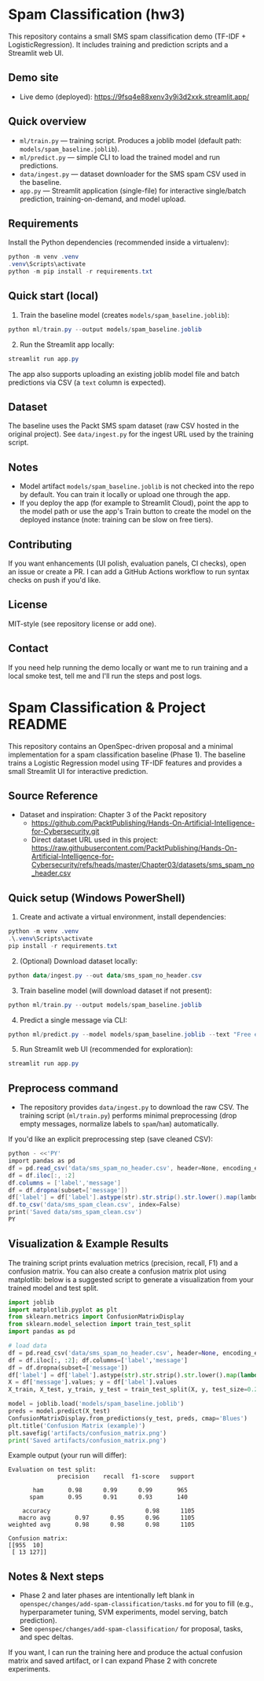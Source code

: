 # Spam Classification (hw3)

This repository contains a small SMS spam classification demo (TF-IDF + LogisticRegression). It includes training and prediction scripts and a Streamlit web UI.

Demo site
-----------------
- Live demo (deployed): https://9fsq4e88xenv3y9i3d2xxk.streamlit.app/

Quick overview
-----------------
- `ml/train.py` — training script. Produces a joblib model (default path: `models/spam_baseline.joblib`).
- `ml/predict.py` — simple CLI to load the trained model and run predictions.
- `data/ingest.py` — dataset downloader for the SMS spam CSV used in the baseline.
- `app.py` — Streamlit application (single-file) for interactive single/batch prediction, training-on-demand, and model upload.

Requirements
-----------------
Install the Python dependencies (recommended inside a virtualenv):

```powershell
python -m venv .venv
.venv\Scripts\activate
python -m pip install -r requirements.txt
```

Quick start (local)
-----------------
1. Train the baseline model (creates `models/spam_baseline.joblib`):

```powershell
python ml/train.py --output models/spam_baseline.joblib
```

2. Run the Streamlit app locally:

```powershell
streamlit run app.py
```

The app also supports uploading an existing joblib model file and batch predictions via CSV (a `text` column is expected).

Dataset
-----------------
The baseline uses the Packt SMS spam dataset (raw CSV hosted in the original project). See `data/ingest.py` for the ingest URL used by the training script.

Notes
-----------------
- Model artifact `models/spam_baseline.joblib` is not checked into the repo by default. You can train it locally or upload one through the app.
- If you deploy the app (for example to Streamlit Cloud), point the app to the model path or use the app's Train button to create the model on the deployed instance (note: training can be slow on free tiers).

Contributing
-----------------
If you want enhancements (UI polish, evaluation panels, CI checks), open an issue or create a PR. I can add a GitHub Actions workflow to run syntax checks on push if you'd like.

License
-----------------
MIT-style (see repository license or add one).

Contact
-----------------
If you need help running the demo locally or want me to run training and a local smoke test, tell me and I'll run the steps and post logs.
# Spam Classification & Project README

This repository contains an OpenSpec-driven proposal and a minimal implementation for a spam classification baseline (Phase 1). The baseline trains a Logistic Regression model using TF-IDF features and provides a small Streamlit UI for interactive prediction.

## Source Reference
- Dataset and inspiration: Chapter 3 of the Packt repository
  - https://github.com/PacktPublishing/Hands-On-Artificial-Intelligence-for-Cybersecurity.git
  - Direct dataset URL used in this project:
    https://raw.githubusercontent.com/PacktPublishing/Hands-On-Artificial-Intelligence-for-Cybersecurity/refs/heads/master/Chapter03/datasets/sms_spam_no_header.csv

## Quick setup (Windows PowerShell)
1. Create and activate a virtual environment, install dependencies:

```powershell
python -m venv .venv
.\.venv\Scripts\activate
pip install -r requirements.txt
```

2. (Optional) Download dataset locally:

```powershell
python data/ingest.py --out data/sms_spam_no_header.csv
```

3. Train baseline model (will download dataset if not present):

```powershell
python ml/train.py --output models/spam_baseline.joblib
```

4. Predict a single message via CLI:

```powershell
python ml/predict.py --model models/spam_baseline.joblib --text "Free entry in 2 a wkly comp to win"
```

5. Run Streamlit web UI (recommended for exploration):

```powershell
streamlit run app.py
```

## Preprocess command
- The repository provides `data/ingest.py` to download the raw CSV. The training script (`ml/train.py`) performs minimal preprocessing (drop empty messages, normalize labels to `spam`/`ham`) automatically.

If you'd like an explicit preprocessing step (save cleaned CSV):

```powershell
python - <<'PY'
import pandas as pd
df = pd.read_csv('data/sms_spam_no_header.csv', header=None, encoding_errors='ignore')
df = df.iloc[:, :2]
df.columns = ['label','message']
df = df.dropna(subset=['message'])
df['label'] = df['label'].astype(str).str.strip().str.lower().map(lambda s: 'spam' if s.startswith('spam') or s == '1' else 'ham')
df.to_csv('data/sms_spam_clean.csv', index=False)
print('Saved data/sms_spam_clean.csv')
PY
```

## Visualization & Example Results

The training script prints evaluation metrics (precision, recall, F1) and a confusion matrix. You can also create a confusion matrix plot using matplotlib: below is a suggested script to generate a visualization from your trained model and test split.

```python
import joblib
import matplotlib.pyplot as plt
from sklearn.metrics import ConfusionMatrixDisplay
from sklearn.model_selection import train_test_split
import pandas as pd

# load data
df = pd.read_csv('data/sms_spam_no_header.csv', header=None, encoding_errors='ignore')
df = df.iloc[:, :2]; df.columns=['label','message']
df = df.dropna(subset=['message'])
df['label'] = df['label'].astype(str).str.strip().str.lower().map(lambda s: 'spam' if s.startswith('spam') or s == '1' else 'ham')
X = df['message'].values; y = df['label'].values
X_train, X_test, y_train, y_test = train_test_split(X, y, test_size=0.2, random_state=42, stratify=y)

model = joblib.load('models/spam_baseline.joblib')
preds = model.predict(X_test)
ConfusionMatrixDisplay.from_predictions(y_test, preds, cmap='Blues')
plt.title('Confusion Matrix (example)')
plt.savefig('artifacts/confusion_matrix.png')
print('Saved artifacts/confusion_matrix.png')
```

Example output (your run will differ):

```
Evaluation on test split:
              precision    recall  f1-score   support

       ham       0.98      0.99      0.99       965
      spam       0.95      0.91      0.93       140

    accuracy                           0.98      1105
   macro avg       0.97      0.95      0.96      1105
weighted avg       0.98      0.98      0.98      1105

Confusion matrix:
[[955  10]
 [ 13 127]]
```

## Notes & Next steps
- Phase 2 and later phases are intentionally left blank in `openspec/changes/add-spam-classification/tasks.md` for you to fill (e.g., hyperparameter tuning, SVM experiments, model serving, batch prediction).
- See `openspec/changes/add-spam-classification/` for proposal, tasks, and spec deltas.

If you want, I can run the training here and produce the actual confusion matrix and saved artifact, or I can expand Phase 2 with concrete experiments.
